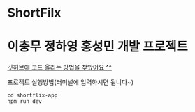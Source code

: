 # ShortFilx
# 이충무 정하영 홍성민 개발 프로젝트

[깃허브에 코드 올리는 방법을 찾았어요 ^^](https://velog.io/@gooriiie/Github-Github%EC%97%90-%EC%BD%94%EB%93%9C-%EC%98%AC%EB%A6%AC%EA%B8%B0)

프로젝트 실행방법(터미널에 입력하시면 됩니다~)
```
cd shortflix-app
npm run dev
```
